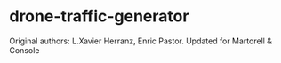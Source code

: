 # drone-traffic-generator
Original authors: L.Xavier Herranz, Enric Pastor. Updated for Martorell &amp; Console
